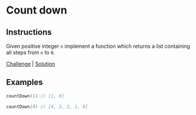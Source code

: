# Count down

## Instructions

Given positive integer `n` implement a function which returns a list containing all steps from `n` to `0`.

[Challenge](Challenge.kt) | [Solution](Solution.kt)

## Examples

```kotlin
countDown(1) // [1, 0]

countDown(4) // [4, 3, 2, 1, 0]
```
